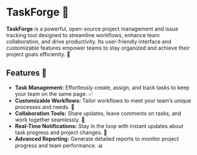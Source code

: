 # TaskForge 🚀

**TaskForge** is a powerful, open-source project management and issue tracking tool designed to streamline workflows, enhance team collaboration, and drive productivity. Its user-friendly interface and customizable features empower teams to stay organized and achieve their project goals efficiently. 🎯

## Features 🌟

- **Task Management:** Effortlessly create, assign, and track tasks to keep your team on the same page. ✅
- **Customizable Workflows:** Tailor workflows to meet your team’s unique processes and needs. 🔧
- **Collaboration Tools:** Share updates, leave comments on tasks, and work together seamlessly. 🤝
- **Real-Time Notifications:** Stay in the loop with instant updates about task progress and project changes. 🔔
- **Advanced Reporting:** Generate detailed reports to monitor project progress and team performance. 📊
